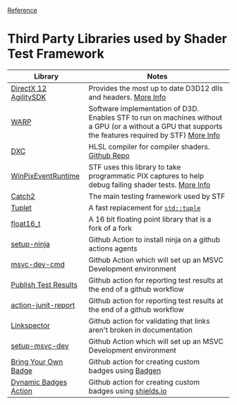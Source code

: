 [Reference](./ShaderTestFramework.md)

# Third Party Libraries used by Shader Test Framework

| Library | Notes |
|---------|-------|
| [DirectX 12 AgilitySDK](https://www.nuget.org/packages/Microsoft.Direct3D.D3D12/) | Provides the most up to date D3D12 dlls and headers. [More Info](https://devblogs.microsoft.com/directx/gettingstarted-dx12agility/) |
| [WARP](https://www.nuget.org/packages/Microsoft.Direct3D.WARP) | Software implementation of D3D. Enables STF to run on machines without a GPU (or a without a GPU that supports the features required by STF) [More Info](https://learn.microsoft.com/en-us/windows/win32/direct3darticles/directx-warp) |
| [DXC](https://www.nuget.org/packages/Microsoft.Direct3D.DXC) | HLSL compiler for compiler shaders. [Github Repo](https://github.com/microsoft/DirectXShaderCompiler) |
| [WinPixEventRuntime](https://www.nuget.org/packages/WinPixEventRuntime) | STF uses this library to take programmatic PIX captures to help debug failing shader tests. [More Info](https://devblogs.microsoft.com/pix/winpixeventruntime/) |
| [Catch2](https://github.com/catchorg/Catch2) | The main testing framework used by STF |
| [Tuplet](https://github.com/codeinred/tuplet) | A fast replacement for [`std::tuple`](https://en.cppreference.com/w/cpp/utility/tuple) |
| [float16_t](https://github.com/KStocky/float16_t) | A 16 bit floating point library that is a fork of a fork |
| [setup-ninja](https://github.com/seanmiddleditch/gha-setup-ninja) | Github Action to install ninja on a github actions agents |
| [msvc-dev-cmd](https://github.com/ilammy/msvc-dev-cmd) | Github Action which will set up an MSVC Development environment |
| [Publish Test Results](https://github.com/EnricoMi/publish-unit-test-result-action) | Github action for reporting test results at the end of a github workflow |
| [action-junit-report ](https://github.com/mikepenz/action-junit-report) | Github action for reporting test results at the end of a github workflow |
| [Linkspector](https://github.com/UmbrellaDocs/action-linkspector) | Github action for validating that links aren't broken in documentation |
| [setup-msvc-dev](https://github.com/TheMrMilchmann/setup-msvc-dev) | Github Action which will set up an MSVC Development environment |
| [Bring Your Own Badge](https://github.com/RubbaBoy/BYOB) | Github action for creating custom badges using [Badgen](https://badgen.net/) |
| [Dynamic Badges Action](https://github.com/Schneegans/dynamic-badges-action) | Github action for creating custom badges using [shields.io](https://shields.io/) |
